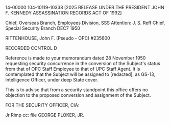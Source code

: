 14-00000
104-10119-10338 [2025 RELEASE UNDER THE PRESIDENT JOHN F. KENNEDY ASSASSINATION RECORDS ACT OF 1992]

Chief, Overseas Branch, Employees Division, SSS
Attention: J. S. Reff
Chief, Special Security Branch DEC7 1950

RITTENHOUSE, John F. (Pseudo - OPC)
#235600

RECORDED
CONTROL D

Reference is made to your memorandum dated 28 November 1950 requesting security concurrence in the conversion of the Subject's status from that of OPC Staff Employee to that of UPC Staff Agent. It is contemplated that the Subject will be assigned to [redacted], as GS-13, Intelligence Officer, under deep State cover.

This is to advise that from a security standpoint this office offers no objection to the proposed conversion and assignment of the Subject.

FOR THE SECURITY OFFICER, CIA:

Jr Rimp
cc: file
GEORGE
PLOKER, JR.
